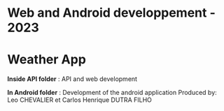 # Web and Android developpement - 2023
# Weather App

**Inside API folder** : API and web development

**In Android folder** : Development of the android application 
 Produced by: Leo CHEVALIER et Carlos Henrique DUTRA FILHO 
